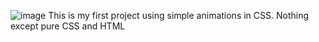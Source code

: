 ![image](https://github.com/user-attachments/assets/25d3f71f-9a47-4323-93f5-45ae5d0b5553)
This is my first project using simple animations in CSS. Nothing except pure CSS and HTML
